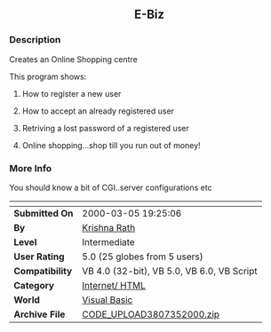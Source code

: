﻿<div align="center">

## E\-Biz


</div>

### Description

Creates an Online Shopping centre

This program shows:

1. How to register a new user

2. How to accept an already registered user

3. Retriving a lost password of a registered user

4. Online shopping...shop till you run out of money!
 
### More Info
 
You should know a bit of CGI..server configurations etc


<span>             |<span>
---                |---
**Submitted On**   |2000-03-05 19:25:06
**By**             |[Krishna Rath](https://github.com/Planet-Source-Code/PSCIndex/blob/master/ByAuthor/krishna-rath.md)
**Level**          |Intermediate
**User Rating**    |5.0 (25 globes from 5 users)
**Compatibility**  |VB 4\.0 \(32\-bit\), VB 5\.0, VB 6\.0, VB Script
**Category**       |[Internet/ HTML](https://github.com/Planet-Source-Code/PSCIndex/blob/master/ByCategory/internet-html__1-34.md)
**World**          |[Visual Basic](https://github.com/Planet-Source-Code/PSCIndex/blob/master/ByWorld/visual-basic.md)
**Archive File**   |[CODE\_UPLOAD3807352000\.zip](https://github.com/Planet-Source-Code/krishna-rath-e-biz__1-6372/archive/master.zip)








